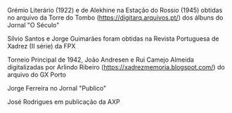 
Grémio Literário (1922) e de Alekhine na Estação do Rossio (1945) obtidas no arquivo da Torre do Tombo (https://digitarq.arquivos.pt/) dos álbuns do Jornal "O Século"

Silvio Santos e Jorge Guimarães foram obtidas na Revista Portuguesa de Xadrez (II série) da FPX

Torneio Principal de 1942, João Andresen e Rui Camejo Almeida digitalizadas por Arlindo Ribeiro (https://xadrezmemoria.blogspot.com/) do arquivo do GX Porto

Jorge Ferreira no Jornal "Publico"

José Rodrigues em publicação da AXP
